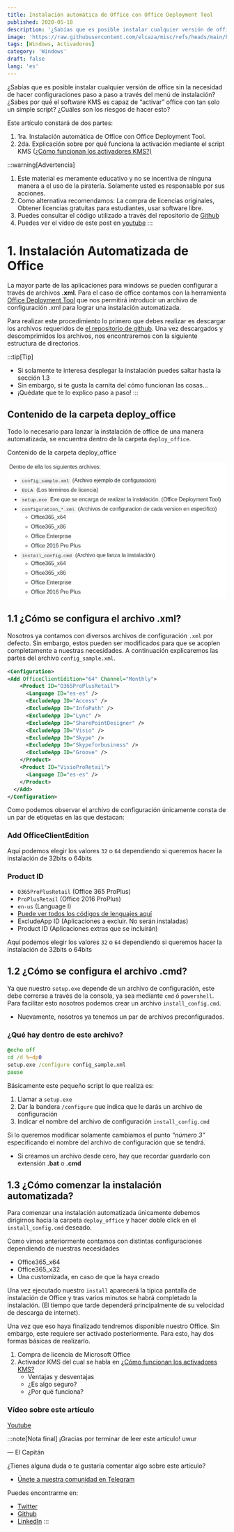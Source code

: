 ```yaml
---
title: Instalación automática de Office con Office Deployment Tool
published: 2020-05-18
description: '¿Sabías que es posible instalar cualquier versión de office sin la necesidad de hacer configuraciones paso a paso a través del menú de instalación?'
image: 'https://raw.githubusercontent.com/elcaza/misc/refs/heads/main/blog/windows/office_dt/portada.png'
tags: [Windows, Activadores]
category: 'Windows'
draft: false 
lang: 'es'
---
```


¿Sabías que es posible instalar cualquier versión de office sin la necesidad de hacer configuraciones paso a paso a través del menú de instalación? ¿Sabes por qué el software KMS es capaz de “activar” office con tan solo un simple script? ¿Cuáles son los riesgos de hacer esto?

Este artículo constará de dos partes:

1. 1ra. Instalación automática de Office con Office Deployment Tool.
1. 2da. Explicación sobre por qué funciona la activación mediante el script KMS (<a href="https://elcaza.github.io/posts/windows/como_funcionan_los_activadores_kms/" target="_blank">¿Cómo funcionan los activadores KMS?)</a>

:::warning[Advertencia]
1. Este material es meramente educativo y no se incentiva de ninguna manera a el uso de la piratería. Solamente usted es responsable por sus acciones.
1. Como alternativa recomendamos: La compra de licencias originales, Obtener licencias gratuitas para estudiantes, usar software libre.
1. Puedes consultar el código utilizado a través del repositorio de <a href="https://github.com/elcaza/office_autoinstall_explained" target="_blank">Github</a> 
1. Puedes ver el vídeo de este post en <a href="https://youtu.be/18rJjlYeEFk" target="_blank">youtube</a>
:::

# 1. Instalación Automatizada de Office

La mayor parte de las aplicaciones para windows se pueden configurar a través de archivos **.xml**. Para el caso de office contamos con la herramienta <a href="https://docs.microsoft.com/en-us/deployoffice/overview-office-deployment-tool" target="_blank">Office Deployment Tool</a> que nos permitirá introducir un archivo de configuración .xml para lograr una instalación automatizada.

Para realizar este procedimiento lo primero que debes realizar es descargar los archivos requeridos de <a href="https://github.com/elcaza/office_autoinstall_and_hack_explained/archive/master.zip" target="_blank">el repositorio de github</a>. Una vez descargados y descomprimidos los archivos, nos encontraremos con la siguiente estructura de directorios.

:::tip[Tip]
+ Si solamente te interesa desplegar la instalación puedes saltar hasta la sección 1.3 
+ Sin embargo, si te gusta la carnita del cómo funcionan las cosas...
+ ¡Quédate que te lo explico paso a paso!
:::

## Contenido de la carpeta deploy_office

Todo lo necesario para lanzar la instalación de office de una manera automatizada, se encuentra dentro de la carpeta `deploy_office`.

Contenido de la carpeta deploy_office

<img witdh=100% src="https://raw.githubusercontent.com/elcaza/misc/refs/heads/main/blog/windows/office_dt/1.webp">

## 1.1 ¿Cómo se configura el archivo .xml?

Nosotros ya contamos con diversos archivos de configuración `.xml` por defecto. Sin embargo, estos pueden ser modificados para que se acoplen completamente a nuestras necesidades. A continuación explicaremos las partes del archivo `config_sample.xml`.

~~~xml
<Configuration>
<Add OfficeClientEdition="64" Channel="Monthly">
    <Product ID="O365ProPlusRetail">
      <Language ID="es-es" />
      <ExcludeApp ID="Access" />
      <ExcludeApp ID="InfoPath" />
      <ExcludeApp ID="Lync" />
      <ExcludeApp ID="SharePointDesigner" />
      <ExcludeApp ID="Visio" />
      <ExcludeApp ID="Skype" />
      <ExcludeApp ID="Skypeforbusiness" />
      <ExcludeApp ID="Groove" />
    </Product>
    <Product ID="VisioProRetail">
      <Language ID="es-es" />
    </Product>
  </Add>
</Configuration>
~~~

Como podemos observar el archivo de configuración únicamente consta de un par de etiquetas en las que destacan:

### Add OfficeClientEdition

Aquí podemos elegir los valores `32` o `64` dependiendo si queremos hacer la instalación de 32bits o 64bits

### Product ID
+ `O365ProPlusRetail` (Office 365 ProPlus)
+ `ProPlusRetail` (Office 2016 ProPlus)
+ `en-us` (Language I)
+ <a href="https://docs.microsoft.com/en-us/deployoffice/overview-deploying-languages-microsoft-365-apps" target="_blank">Puede ver todos los códigos de lenguajes aquí</a>
+ ExcludeApp ID (Aplicaciones a excluir. No serán instaladas)
+ Product ID (Aplicaciones extras que se incluirán)

Aquí podemos elegir los valores `32` o `64` dependiendo si queremos hacer la instalación de 32bits o 64bits

## 1.2 ¿Cómo se configura el archivo .cmd?

Ya que nuestro `setup.exe` depende de un archivo de configuración, este debe correrse a través de la consola, ya sea mediante `cmd` ó `powershell`. Para facilitar esto nosotros podemos crear un archivo `install_config.cmd`.

+ Nuevamente, nosotros ya tenemos un par de archivos preconfigurados.

### ¿Qué hay dentro de este archivo?

~~~bat
@echo off
cd /d %~dp0
setup.exe /configure config_sample.xml
pause
~~~

Básicamente este pequeño script lo que realiza es:

1. Llamar a `setup.exe`
1. Dar la bandera `/configure` que indica que le darás un archivo de configuración
1. Indicar el nombre del archivo de configuración `install_config.cmd`

Si lo queremos modificar solamente cambiamos el punto *“número 3”* especificando el nombre del archivo de configuración que se tendrá.
+ Si creamos un archivo desde cero, hay que recordar guardarlo con extensión **.bat** o **.cmd**

## 1.3 ¿Cómo comenzar la instalación automatizada?

Para comenzar una instalación automatizada únicamente debemos dirigirnos hacia la carpeta `deploy_office` y hacer doble click en el `install_config.cmd` deseado.

Como vimos anteriormente contamos con distintas configuraciones dependiendo de nuestras necesidades

+ Office365_x64
+ Office365_x32
+ Una customizada, en caso de que la haya creado

Una vez ejecutado nuestro `install` aparecerá la típica pantalla de instalación de Office y tras varios minutos se habrá completado la instalación. (El tiempo que tarde dependerá principalmente de su velocidad de descarga de internet).

Una vez que eso haya finalizado tendremos disponible nuestro Office. Sin embargo, este requiere ser activado posteriormente. Para esto, hay dos formas básicas de realizarlo.

1. Compra de licencia de Microsoft Office
1. Activador KMS del cual se habla en <a href="https://elcaza.github.io/posts/windows/como_funcionan_los_activadores_kms/">¿Cómo funcionan los activadores KMS? </a>
    + Ventajas y desventajas
    + ¿Es algo seguro?
    + ¿Por qué funciona?

### Vídeo sobre este artículo
<a href="https://youtu.be/18rJjlYeEFk" target="_blank">Youtube</a>

:::note[Nota final]
¡Gracias por terminar de leer este artículo! uwur

— El Capitán

¿Tienes alguna duda o te gustaría comentar algo sobre este artículo?
+ <a href="https://t.me/elcazablog" target="_blank">Únete a nuestra comunidad en Telegram</a>

Puedes encontrarme en:
+ <a href="https://twitter.com/elcaza_" target="_blank">Twitter</a>
+ <a href="https://github.com/elcaza" target="_blank">Github</a>
+ <a href="https://www.linkedin.com/in/elcaza/" target="_blank">LinkedIn</a>
:::